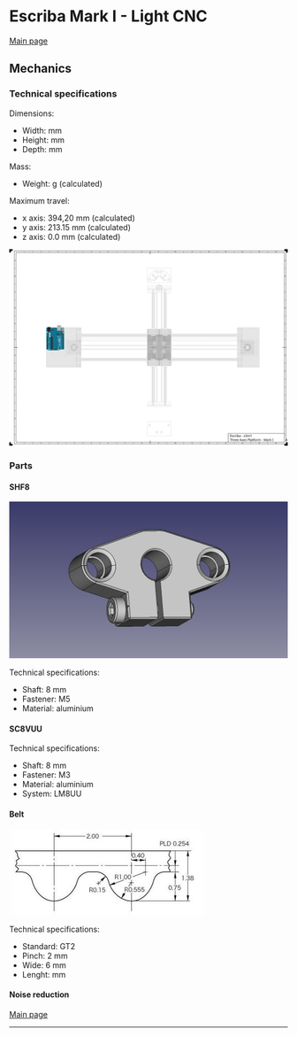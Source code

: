 # Escriba Mark I - Light CNC

[Main page]

## Mechanics

### Technical specifications

Dimensions:
- Width:  mm
- Height:  mm
- Depth:  mm

Mass:
- Weight:  g (calculated)

Maximum travel:
- x axis: 394,20 mm (calculated)
- y axis: 213.15 mm (calculated)
- z axis: 0.0 mm (calculated)

![Mechanical design](Escriba.svg)

### Parts

#### SHF8
![SHF8](Pictures/SHF8.png)

Technical specifications:
- Shaft: 8 mm
- Fastener: M5
- Material: aluminium

#### SC8VUU
Technical specifications:
- Shaft: 8 mm
- Fastener: M3
- Material: aluminium
- System: LM8UU

#### Belt
![GT2 belt](Pictures/gt2tooth.jpg)

Technical specifications:
- Standard: GT2
- Pinch: 2 mm
- Wide: 6 mm
- Lenght:  mm

#### Noise reduction

[Main page]

---
[Main page]: ../README.md
